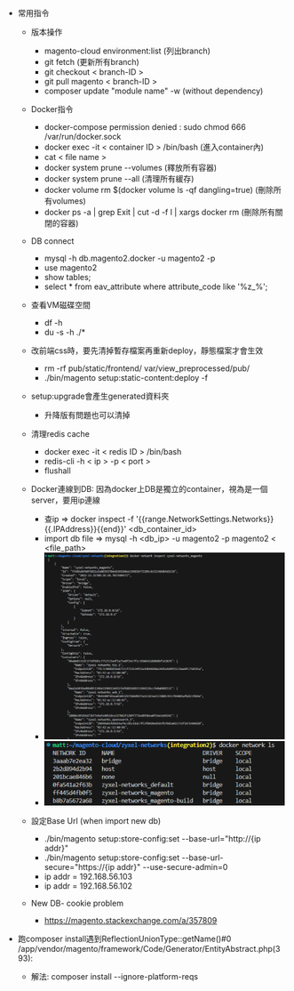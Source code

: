 * 常用指令
  * 版本操作
    * magento-cloud environment:list (列出branch)
    * git fetch (更新所有branch)
    * git checkout < branch-ID >
    * git pull magento < branch-ID >
    * composer update "module name" -w (without dependency)
  * Docker指令 
    * docker-compose permission denied : sudo chmod 666 /var/run/docker.sock
    * docker exec -it < container ID > /bin/bash  (進入container內)
    * cat < file name >
    * docker system prune --volumes (釋放所有容器)
    * docker system prune --all (清理所有緩存)
    * docker volume rm $(docker volume ls -qf dangling=true) (刪除所有volumes)
    * docker ps -a | grep Exit | cut -d -f l | xargs docker rm (刪除所有關閉的容器)
  * DB connect
    * mysql -h db.magento2.docker -u magento2 -p
    * use magento2
    * show tables;
    * select * from eav_attribute where attribute_code like '%z_%';   
  * 查看VM磁碟空間 
    * df -h
    * du -s -h ./*

  * 改前端css時，要先清掉暫存檔案再重新deploy，靜態檔案才會生效
    * rm -rf pub/static/frontend/ var/view_preprocessed/pub/
    * ./bin/magento setup:static-content:deploy -f 
 
  * setup:upgrade會產生generated資料夾
    * 升降版有問題也可以清掉 
  
  * 清理redis cache 
    * docker exec -it < redis ID > /bin/bash
    * redis-cli -h < ip > -p < port >
    * flushall
  
  * Docker連線到DB: 因為docker上DB是獨立的container，視為是一個server，要用ip連線
    * 查ip => docker inspect -f '{{range.NetworkSettings.Networks}}{{.IPAddress}}{{end}}' <db_container_id>
    * import db file => mysql -h <db_ip> -u magento2 -p magento2 < <file_path>
    * ![image](https://github.com/Tommy850517/Magento-cloud/blob/209088f05a4f9c6e13908c7debe3f6243176d01a/image/MicrosoftTeams-image%20(1).png)
    * ![image](https://github.com/Tommy850517/Magento-cloud/blob/209088f05a4f9c6e13908c7debe3f6243176d01a/image/MicrosoftTeams-image%20(2).png)
  * 設定Base Url (when import new db)
    * ./bin/magento setup:store-config:set --base-url="http://{ip addr}"
    * ./bin/magento setup:store-config:set --base-url-secure="https://{ip addr}" --use-secure-admin=0
    * ip addr = 192.168.56.103
    * ip addr = 192.168.56.102
    
  * New DB- cookie problem
    *  https://magento.stackexchange.com/a/357809 

 * 跑composer install遇到ReflectionUnionType::getName()#0 /app/vendor/magento/framework/Code/Generator/EntityAbstract.php(393):
    * 解法: composer install --ignore-platform-reqs
